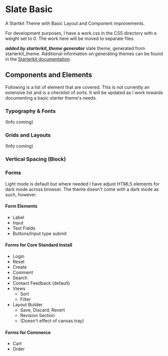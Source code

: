 # Slate Basic
A Startkit Theme with Basic Layout and Component improvements. 

For development purposes, I have a work.css in the CSS directory with a weight set to 0. The work here will be moved to separate files. 

***added by starterkit_theme generator***
slate theme, generated from starterkit_theme. Additional information on generating themes can be found in the [Starterkit documentation](https://www.drupal.org/docs/core-modules-and-themes/core-themes/starterkit-theme).


## Components and Elements
Following is a list of element that are covered. This is not currently an extensive list and is a checklist of sorts. It will be updated as I work towards documenting a basic 
starter theme's needs.  

### Typography & Fonts
(Info coming)

### Grids and Layouts
(Info coming)

### Vertical Spacing (Block)


### Forms

Light mode is default but where needed I have adjust HTML5 elements for dark mode across browser. 
The theme doesn't come with a dark mode as such, however.

#### Form Elements

- Label
- Input
- Text Fields
- Buttons/Input type submit

#### Forms for Core Standard Install
- Login
- Reset
- Create
- Comment
- Search
- Contact Feedback (default)
- Views
  - Sort
  - Filter
- Layout Builder
  - Save, Discard, Revert 
  - Revision Section
  - (Doesn't effect of canvas tray)

#### Forms for Commerce 
- Cart
- Order
